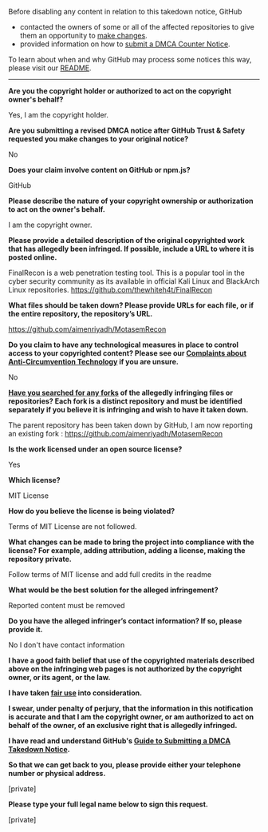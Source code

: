 Before disabling any content in relation to this takedown notice, GitHub
- contacted the owners of some or all of the affected repositories to give them an opportunity to [make changes](https://docs.github.com/en/github/site-policy/dmca-takedown-policy#a-how-does-this-actually-work).
- provided information on how to [submit a DMCA Counter Notice](https://docs.github.com/en/articles/guide-to-submitting-a-dmca-counter-notice).

To learn about when and why GitHub may process some notices this way, please visit our [README](https://github.com/github/dmca/blob/master/README.md#anatomy-of-a-takedown-notice).

---

**Are you the copyright holder or authorized to act on the copyright owner's behalf?**

Yes, I am the copyright holder.

**Are you submitting a revised DMCA notice after GitHub Trust & Safety requested you make changes to your original notice?**

No

**Does your claim involve content on GitHub or npm.js?**

GitHub

**Please describe the nature of your copyright ownership or authorization to act on the owner's behalf.**

I am the copyright owner.

**Please provide a detailed description of the original copyrighted work that has allegedly been infringed. If possible, include a URL to where it is posted online.**

FinalRecon is a web penetration testing tool. This is a popular tool in the cyber security community as its available in official Kali Linux and BlackArch Linux repositories.
https://github.com/thewhiteh4t/FinalRecon

**What files should be taken down? Please provide URLs for each file, or if the entire repository, the repository’s URL.**

https://github.com/aimenriyadh/MotasemRecon

**Do you claim to have any technological measures in place to control access to your copyrighted content? Please see our <a href="https://docs.github.com/articles/guide-to-submitting-a-dmca-takedown-notice#complaints-about-anti-circumvention-technology">Complaints about Anti-Circumvention Technology</a> if you are unsure.**

No

**<a href="https://docs.github.com/articles/dmca-takedown-policy#b-what-about-forks-or-whats-a-fork">Have you searched for any forks</a> of the allegedly infringing files or repositories? Each fork is a distinct repository and must be identified separately if you believe it is infringing and wish to have it taken down.**

The parent repository has been taken down by GitHub, I am now reporting an existing fork :
https://github.com/aimenriyadh/MotasemRecon

**Is the work licensed under an open source license?**

Yes

**Which license?**

MIT License

**How do you believe the license is being violated?**

Terms of MIT License are not followed.

**What changes can be made to bring the project into compliance with the license? For example, adding attribution, adding a license, making the repository private.**

Follow terms of MIT license and add full credits in the readme

**What would be the best solution for the alleged infringement?**

Reported content must be removed

**Do you have the alleged infringer’s contact information? If so, please provide it.**

No I don't have contact information

**I have a good faith belief that use of the copyrighted materials described above on the infringing web pages is not authorized by the copyright owner, or its agent, or the law.**

**I have taken <a href="https://www.lumendatabase.org/topics/22">fair use</a> into consideration.**

**I swear, under penalty of perjury, that the information in this notification is accurate and that I am the copyright owner, or am authorized to act on behalf of the owner, of an exclusive right that is allegedly infringed.**

**I have read and understand GitHub's <a href="https://docs.github.com/articles/guide-to-submitting-a-dmca-takedown-notice/">Guide to Submitting a DMCA Takedown Notice</a>.**

**So that we can get back to you, please provide either your telephone number or physical address.**

[private]

**Please type your full legal name below to sign this request.**

[private]
